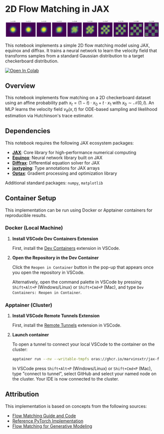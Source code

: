 # 2D Flow Matching in JAX

![Flow trajectory visualization](trajectory.png)

This notebook implements a simple 2D flow matching model using JAX, equinox and diffrax. It trains a neural network to learn the velocity field that transforms samples from a standard Gaussian distribution to a target checkerboard distribution.

[![Open In Colab](https://colab.research.google.com/assets/colab-badge.svg)](https://colab.research.google.com/github/marvinsxtr/jax-flow-matching/blob/main/jax_flow_matching.ipynb)

## Overview

This notebook implements flow matching on a 2D checkerboard dataset using an affine probability path $x_t = (1-t) \cdot x_0 + t \cdot x_1$ with $x_0 \sim \mathcal{N}(0, I)$. An MLP learns the velocity field $v_\theta(x, t)$ for ODE-based sampling and likelihood estimation via Hutchinson's trace estimator.

## Dependencies

This notebook requires the following JAX ecosystem packages:

- **[JAX](https://github.com/google/jax)**: Core library for high-performance numerical computing
- **[Equinox](https://github.com/patrick-kidger/equinox)**: Neural network library built on JAX
- **[Diffrax](https://github.com/patrick-kidger/diffrax)**: Differential equation solver for JAX
- **[jaxtyping](https://github.com/google/jaxtyping)**: Type annotations for JAX arrays
- **[Optax](https://github.com/deepmind/optax)**: Gradient processing and optimization library

Additional standard packages: `numpy`, `matplotlib`

## Container Setup

This implementation can be run using Docker or Apptainer containers for reproducible results.

### Docker (Local Machine)

1. **Install VSCode Dev Containers Extension**

   First, install the [Dev Containers](https://marketplace.visualstudio.com/items?itemName=ms-vscode-remote.remote-containers) extension in VSCode.

2. **Open the Repository in the Dev Container**

   Click the `Reopen in Container` button in the pop-up that appears once you open the repository in VSCode.

   Alternatively, open the command palette in VSCode by pressing `Shift+Alt+P` (Windows/Linux) or `Shift+Cmd+P` (Mac), and type `Dev Containers: Reopen in Container`.

### Apptainer (Cluster)

1. **Install VSCode Remote Tunnels Extension**

   First, install the [Remote Tunnels](https://marketplace.visualstudio.com/items?itemName=ms-vscode.remote-server) extension in VSCode.

2. **Launch container**

   To open a tunnel to connect your local VSCode to the container on the cluster:
   
   ```bash
   apptainer run --nv --writable-tmpfs oras://ghcr.io/marvinsxtr/jax-flow-matching:latest-sif code tunnel
   ```

   In VSCode press `Shift+Alt+P` (Windows/Linux) or `Shift+Cmd+P` (Mac), type "connect to tunnel", select GitHub and select your named node on the cluster. Your IDE is now connected to the cluster.

## Attribution

This implementation is based on concepts from the following sources:

- [Flow Matching Guide and Code](https://arxiv.org/abs/2412.06264)
- [Reference PyTorch Implementation](https://github.com/facebookresearch/flow_matching/blob/main/examples/2d_flow_matching.ipynb)
- [Flow Matching for Generative Modeling](https://arxiv.org/abs/2210.02747)
